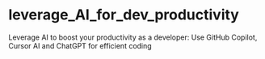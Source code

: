 # leverage_AI_for_dev_productivity
 Leverage AI to boost your productivity as a developer: Use GitHub Copilot, Cursor AI and ChatGPT for efficient coding
